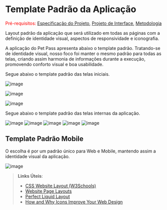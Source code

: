 # Template Padrão da Aplicação

<span style="color:red">Pré-requisitos: <a href="2-Especificação do Projeto.md"> Especificação do Projeto</a></span>, <a href="3-Projeto de Interface.md"> Projeto de Interface</a>, <a href="4-Metodologia.md"> Metodologia</a>

Layout padrão da aplicação que será utilizado em todas as páginas com a definição de identidade visual, aspectos de responsividade e iconografia.

A aplicação do Pet Pass apresenta abaixo o template padrão. Tratando-se de identidade visual, nosso foco foi manter o mesmo padrão para todas as telas, criando assim harmonia de informações durante a execução, promovendo conforto visual e boa usabilidade.

Segue abaixo o template padrão das telas iniciais.

![image](https://user-images.githubusercontent.com/83302547/200139564-7d3b8b38-120d-4733-8929-00d6f17c1849.png)

![image](https://user-images.githubusercontent.com/83302547/200189829-17231e70-52c9-4291-876d-9e62fccf2274.png)

![image](https://user-images.githubusercontent.com/83302547/203671444-7399dca8-820b-43d1-a86e-58c2429817df.png)

Segue abaixo o template padrão das telas internas da aplicação.

![image](https://user-images.githubusercontent.com/83302547/200189896-d8bea60a-9cd0-471c-852a-fee5c49672d6.png)
![image](https://user-images.githubusercontent.com/83302547/200189910-1900bf4d-d912-43b1-a59d-62d950266c13.png)
![image](https://user-images.githubusercontent.com/83302547/200189920-4934ebae-c9b1-42f8-ae8c-51fa34196316.png)
![image](https://user-images.githubusercontent.com/83302547/200189926-cc5649ab-f031-4057-ac7e-4375d249c18a.png)
![image](https://user-images.githubusercontent.com/83302547/200189939-84c01be2-b265-4e0f-9a66-3908dbd83451.png)

## Template Padrão Mobile

O escolha é por um padrão único para Web e Mobile, mantendo assim a identidade visual da aplicação.

![image](https://user-images.githubusercontent.com/83302547/203671444-7399dca8-820b-43d1-a86e-58c2429817df.png)

> **Links Úteis**:
>
> - [CSS Website Layout (W3Schools)](https://www.w3schools.com/css/css_website_layout.asp)
> - [Website Page Layouts](http://www.cellbiol.com/bioinformatics_web_development/chapter-3-your-first-web-page-learning-html-and-css/website-page-layouts/)
> - [Perfect Liquid Layout](https://matthewjamestaylor.com/perfect-liquid-layouts)
> - [How and Why Icons Improve Your Web Design](https://usabilla.com/blog/how-and-why-icons-improve-you-web-design/)
